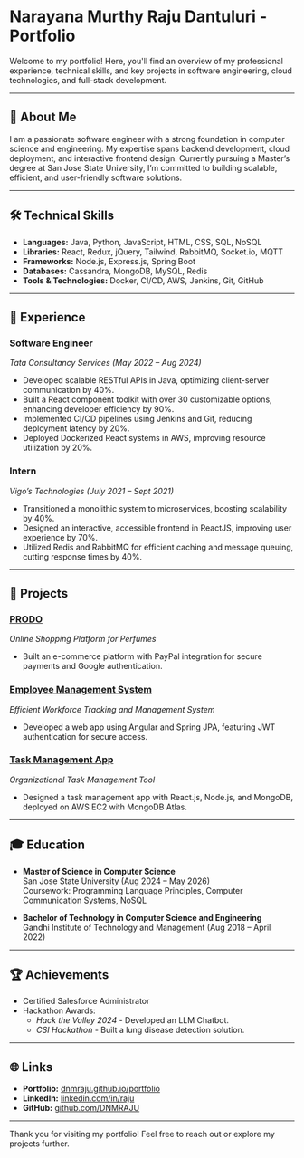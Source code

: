 # Narayana Murthy Raju Dantuluri - Portfolio

Welcome to my portfolio! Here, you'll find an overview of my professional experience, technical skills, and key projects in software engineering, cloud technologies, and full-stack development.

---

## 🌟 **About Me**
I am a passionate software engineer with a strong foundation in computer science and engineering. My expertise spans backend development, cloud deployment, and interactive frontend design. Currently pursuing a Master’s degree at San Jose State University, I’m committed to building scalable, efficient, and user-friendly software solutions.

---

## 🛠️ **Technical Skills**
- **Languages:** Java, Python, JavaScript, HTML, CSS, SQL, NoSQL
- **Libraries:** React, Redux, jQuery, Tailwind, RabbitMQ, Socket.io, MQTT
- **Frameworks:** Node.js, Express.js, Spring Boot
- **Databases:** Cassandra, MongoDB, MySQL, Redis
- **Tools & Technologies:** Docker, CI/CD, AWS, Jenkins, Git, GitHub

---

## 💼 **Experience**

### **Software Engineer**  
*Tata Consultancy Services (May 2022 – Aug 2024)*
- Developed scalable RESTful APIs in Java, optimizing client-server communication by 40%.
- Built a React component toolkit with over 30 customizable options, enhancing developer efficiency by 90%.
- Implemented CI/CD pipelines using Jenkins and Git, reducing deployment latency by 20%.
- Deployed Dockerized React systems in AWS, improving resource utilization by 20%.

### **Intern**  
*Vigo’s Technologies (July 2021 – Sept 2021)*
- Transitioned a monolithic system to microservices, boosting scalability by 40%.
- Designed an interactive, accessible frontend in ReactJS, improving user experience by 70%.
- Utilized Redis and RabbitMQ for efficient caching and message queuing, cutting response times by 40%.

---

## 📂 **Projects**

### [**PRODO**](https://github.com/DNMRAJU/PRODO.git)  
*Online Shopping Platform for Perfumes*
- Built an e-commerce platform with PayPal integration for secure payments and Google authentication.

### [**Employee Management System**](https://github.com/DNMRAJU/EMS.git)  
*Efficient Workforce Tracking and Management System*
- Developed a web app using Angular and Spring JPA, featuring JWT authentication for secure access.

### [**Task Management App**](https://github.com/DNMRAJU/Task-Management.git)  
*Organizational Task Management Tool*
- Designed a task management app with React.js, Node.js, and MongoDB, deployed on AWS EC2 with MongoDB Atlas.

---

## 🎓 **Education**
- **Master of Science in Computer Science**  
  San Jose State University (Aug 2024 – May 2026)  
  Coursework: Programming Language Principles, Computer Communication Systems, NoSQL

- **Bachelor of Technology in Computer Science and Engineering**  
  Gandhi Institute of Technology and Management (Aug 2018 – April 2022)

---

## 🏆 **Achievements**
- Certified Salesforce Administrator  
- Hackathon Awards:
  - *Hack the Valley 2024* - Developed an LLM Chatbot.
  - *CSI Hackathon* - Built a lung disease detection solution.

---

## 🌐 **Links**
- **Portfolio:** [dnmraju.github.io/portfolio](https://dnmraju.github.io/portfolio/)
- **LinkedIn:** [linkedin.com/in/raju](https://www.linkedin.com/in/dnmraju)
- **GitHub:** [github.com/DNMRAJU](https://github.com/DNMRAJU)

---

Thank you for visiting my portfolio! Feel free to reach out or explore my projects further.

